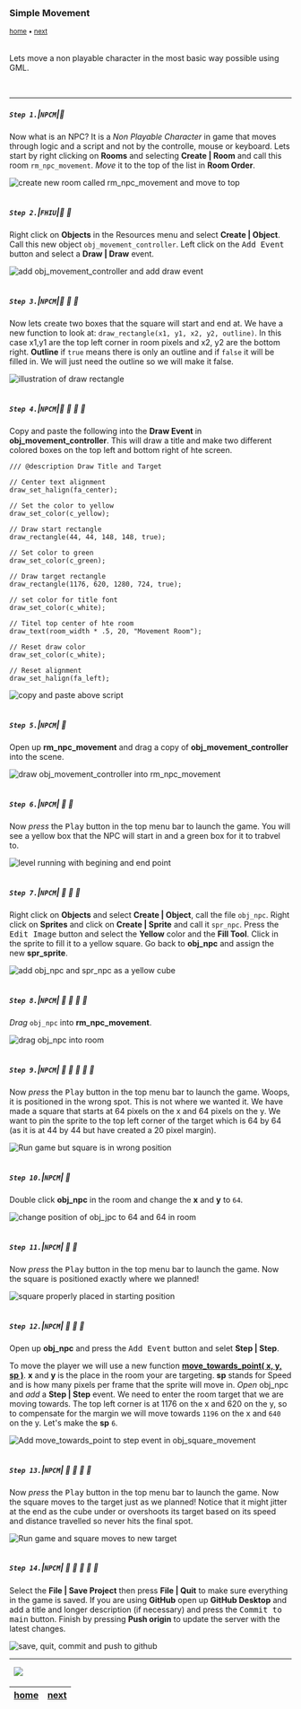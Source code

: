 <img src="https://via.placeholder.com/1000x4/45D7CA/45D7CA" alt="drawing" height="4px"/>

### Simple Movement

<sub>[home](../README.md#user-content-gms2-npc-movement) • [next](../)</sub>

<img src="https://via.placeholder.com/1000x4/45D7CA/45D7CA" alt="drawing" height="4px"/>

Lets move a non playable character in the most basic way possible using GML.

<br>

---


##### `Step 1.`\|`NPCM`|:small_blue_diamond:

Now what is an NPC?  It is a <i>Non Playable Character</i> in game that moves through logic and a script and not by the controlle, mouse or keyboard.  Lets start by right clicking on **Rooms** and selecting **Create | Room** and call this room `rm_npc_movement`. *Move* it to the top of the list in **Room Order**.   

![create new room called rm_npc_movement and move to top](images/RoomMovement.gif)

<img src="https://via.placeholder.com/500x2/45D7CA/45D7CA" alt="drawing" height="2px" alt = ""/>

##### `Step 2.`\|`FHIU`|:small_blue_diamond: :small_blue_diamond: 

Right click on **Objects** in the Resources menu and select **Create | Object**.  Call this new object `obj_movement_controller`. Left click on the <kbd>Add Event</kbd> button and select a **Draw | Draw** event.

![add obj_movement_controller and add draw event](images/ObjMovementController.gif)

<img src="https://via.placeholder.com/500x2/45D7CA/45D7CA" alt="drawing" height="2px" alt = ""/>

##### `Step 3.`\|`NPCM`|:small_blue_diamond: :small_blue_diamond: :small_blue_diamond:

Now lets create two boxes that the square will start and end at. We have a new function to look at: `draw_rectangle(x1, y1, x2, y2, outline)`. In this case x1,y1 are the top left corner in room pixels and x2, y2 are the bottom right.  **Outline** if `true` means there is only an outline and if `false` it will be filled in. We will just need the outline so we will make it false.

![illustration of draw rectangle](images/DrawSquareIllustration.gif)

<img src="https://via.placeholder.com/500x2/45D7CA/45D7CA" alt="drawing" height="2px" alt = ""/>

##### `Step 4.`\|`NPCM`|:small_blue_diamond: :small_blue_diamond: :small_blue_diamond: :small_blue_diamond:

Copy and paste the following into the **Draw Event** in **obj_movement_controller**.  This will draw a title and make two different colored boxes on the top left and bottom right of hte screen.

```gml
/// @description Draw Title and Target

// Center text alignment
draw_set_halign(fa_center);

// Set the color to yellow
draw_set_color(c_yellow);

// Draw start rectangle
draw_rectangle(44, 44, 148, 148, true);

// Set color to green
draw_set_color(c_green);

// Draw target rectangle
draw_rectangle(1176, 620, 1280, 724, true);

// set color for title font
draw_set_color(c_white);

// Titel top center of hte room
draw_text(room_width * .5, 20, "Movement Room");

// Reset draw color
draw_set_color(c_white);

// Reset alignment
draw_set_halign(fa_left);

```
![copy and paste above script](images/copyPasteScript.png)


<img src="https://via.placeholder.com/500x2/45D7CA/45D7CA" alt="drawing" height="2px" alt = ""/>

##### `Step 5.`\|`NPCM`| :small_orange_diamond:

Open up **rm_npc_movement** and drag a copy of **obj_movement_controller** into the scene.

![draw obj_movement_controller into rm_npc_movement](images/drageObjectInRoom.png)

<img src="https://via.placeholder.com/500x2/45D7CA/45D7CA" alt="drawing" height="2px" alt = ""/>

##### `Step 6.`\|`NPCM`| :small_orange_diamond: :small_blue_diamond:

Now *press* the <kbd>Play</kbd> button in the top menu bar to launch the game. You will see a yellow box that the NPC will start in and a green box for it to trabvel to.

![level running with begining and end point](images/EmptyLevel.png)

<img src="https://via.placeholder.com/500x2/45D7CA/45D7CA" alt="drawing" height="2px" alt = ""/>

##### `Step 7.`\|`NPCM`| :small_orange_diamond: :small_blue_diamond: :small_blue_diamond:

Right click on **Objects** and select **Create | Object**, call the file `obj_npc`.  Right click on **Sprites** and click on **Create | Sprite** and call it `spr_npc`. Press the <kbd>Edit Image</kbd> button and select the **Yellow** color and the **Fill Tool**. Click in the sprite to fill it to a yellow square.  Go back to **obj_npc** and assign the new **spr_sprite**.

![add obj_npc and spr_npc as a yellow cube](images/AddObjSprNPC.gif)

<img src="https://via.placeholder.com/500x2/45D7CA/45D7CA" alt="drawing" height="2px" alt = ""/>

##### `Step 8.`\|`NPCM`| :small_orange_diamond: :small_blue_diamond: :small_blue_diamond: :small_blue_diamond:

*Drag* `obj_npc` into **rm_npc_movement**.

![drag obj_npc into room](images/dragnpctoroom.png)

<img src="https://via.placeholder.com/500x2/45D7CA/45D7CA" alt="drawing" height="2px" alt = ""/>

##### `Step 9.`\|`NPCM`| :small_orange_diamond: :small_blue_diamond: :small_blue_diamond: :small_blue_diamond: :small_blue_diamond:

Now *press* the <kbd>Play</kbd> button in the top menu bar to launch the game. Woops, it is positioned in the wrong spot.  This is not where we wanted it.  We have made a square that starts at 64 pixels on the x and 64 pixels on the y. We want to pin the sprite to the top left corner of the target which is 64 by 64 (as it is at 44 by 44 but have created a 20 pixel margin).

![Run game but square is in wrong position](images/placeSquare.png)

<img src="https://via.placeholder.com/500x2/45D7CA/45D7CA" alt="drawing" height="2px" alt = ""/>

##### `Step 10.`\|`NPCM`| :large_blue_diamond:

Double click **obj_npc** in the room and change the **x** and **y** to `64`.

![change position of obj_jpc to 64 and 64 in room](images/positionNPCinRoom.png)

<img src="https://via.placeholder.com/500x2/45D7CA/45D7CA" alt="drawing" height="2px" alt = ""/>

##### `Step 11.`\|`NPCM`| :large_blue_diamond: :small_blue_diamond: 

Now *press* the <kbd>Play</kbd> button in the top menu bar to launch the game. Now the square is positioned exactly where we planned!

![square properly placed in starting position](images/squareInStartingPosition.png)

<img src="https://via.placeholder.com/500x2/45D7CA/45D7CA" alt="drawing" height="2px" alt = ""/>


##### `Step 12.`\|`NPCM`| :large_blue_diamond: :small_blue_diamond: :small_blue_diamond: 

Open up **obj_npc** and press the <kbd>Add Event</kbd> button and selet **Step | Step**.

To move the player we will use a new function **[move_towards_point( x, y, sp )](https://manual.yoyogames.com/GameMaker_Language/GML_Reference/Movement_And_Collisions/Movement/move_towards_point.htm)**. **x** and **y** is the place in the room your are targeting.  **sp** stands for Speed and is how many pixels per frame that the sprite will move in.  *Open* obj_npc and *add* a **Step | Step** event.  We need to enter the room target that we are moving towards.  The top left corner is at 1176 on the x and 620 on the y, so to compensate for the margin we will move towards `1196` on the x and `640` on the y.  Let's make the **sp** `6`.

![Add move_towards_point to step event in obj_square_movement](images/MoveTowardsScript.gif)

<img src="https://via.placeholder.com/500x2/45D7CA/45D7CA" alt="drawing" height="2px" alt = ""/>

##### `Step 13.`\|`NPCM`| :large_blue_diamond: :small_blue_diamond: :small_blue_diamond:  :small_blue_diamond: 

Now *press* the <kbd>Play</kbd> button in the top menu bar to launch the game. Now the square moves to the target just as we planned! Notice that it might jitter at the end as the cube under or overshoots its target based on its speed and distance travelled so never hits the final spot.  

![Run game and square moves to new target](images/MoveTowardsTarget.gif)

<img src="https://via.placeholder.com/500x2/45D7CA/45D7CA" alt="drawing" height="2px" alt = ""/>

##### `Step 14.`\|`NPCM`| :large_blue_diamond: :small_blue_diamond: :small_blue_diamond: :small_blue_diamond:  :small_blue_diamond: 

Select the **File | Save Project** then press **File | Quit** to make sure everything in the game is saved. If you are using **GitHub** open up **GitHub Desktop** and add a title and longer description (if necessary) and press the <kbd>Commit to main</kbd> button. Finish by pressing **Push origin** to update the server with the latest changes.

![save, quit, commit and push to github](images/GitHub.png)

___


<img src="https://via.placeholder.com/1000x4/dba81a/dba81a" alt="drawing" height="4px" alt = ""/>

<img src="https://via.placeholder.com/1000x100/45D7CA/000000/?text=Next Up - ADD NEXT TBD">

<img src="https://via.placeholder.com/1000x4/dba81a/dba81a" alt="drawing" height="4px" alt = ""/>

| [home](../README.md#user-content-gms2-npc-movement) | [next](../)|
|---|---|
